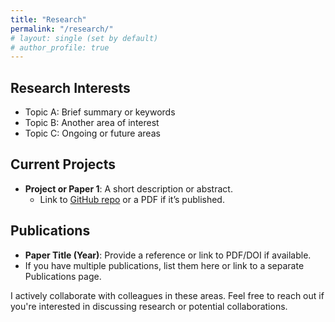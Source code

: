 ```yaml
---
title: "Research"
permalink: "/research/"
# layout: single (set by default)
# author_profile: true
---
```


## Research Interests
- Topic A: Brief summary or keywords
- Topic B: Another area of interest
- Topic C: Ongoing or future areas

## Current Projects
- **Project or Paper 1**: A short description or abstract.  
  - Link to [GitHub repo](https://github.com/yourusername/yourproject) or a PDF if it’s published.

## Publications
- **Paper Title (Year)**: Provide a reference or link to PDF/DOI if available.
- If you have multiple publications, list them here or link to a separate Publications page.

I actively collaborate with colleagues in these areas. Feel free to reach out if you're interested in discussing research or potential collaborations.
